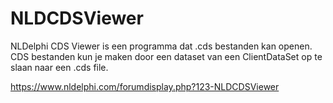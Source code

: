 # NLDCDSViewer
NLDelphi CDS Viewer is een programma dat .cds bestanden kan openen. CDS bestanden kun je maken door een dataset van een ClientDataSet op te slaan naar een .cds file.

https://www.nldelphi.com/forumdisplay.php?123-NLDCDSViewer

